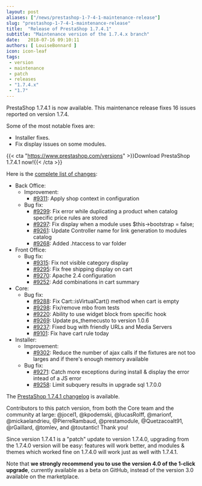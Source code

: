 ```yaml
---
layout: post
aliases: ["/news/prestashop-1-7-4-1-maintenance-release"]
slug: "prestashop-1-7-4-1-maintenance-release"
title:  "Release of PrestaShop 1.7.4.1"
subtitle: "Maintenance version of the 1.7.4.x branch"
date:   2018-07-16 09:10:11
authors: [ LouiseBonnard ]
icon: icon-leaf
tags:
 - version
 - maintenance
 - patch
 - releases
 - "1.7.4.x"
 - "1.7"
---
```


PrestaShop 1.7.4.1 is now available. This maintenance release fixes 16 issues reported on version 1.7.4.

Some of the most notable fixes are:

* Installer fixes.
* Fix display issues on some modules.


{{< cta "https://www.prestashop.com/versions" >}}Download PrestaShop 1.7.4.1 now!{{< /cta >}}


Here is the [complete list of changes](https://github.com/PrestaShop/PrestaShop/milestone/40?closed=1):
    
- Back Office:
  - Improvement:
    - [#9311](https://github.com/PrestaShop/PrestaShop/pull/9311): Apply shop context in configuration
  - Bug fix:
    - [#9299](https://github.com/PrestaShop/PrestaShop/pull/9299): Fix error while duplicating a product when catalog specific price rules are stored
    - [#9297](https://github.com/PrestaShop/PrestaShop/pull/9297): Fix display when a module uses $this->bootstrap = false;
    - [#9261](https://github.com/PrestaShop/PrestaShop/pull/9261): Update Controller name for link generation to modules catalog
    - [#9268](https://github.com/PrestaShop/PrestaShop/pull/9268): Added .htaccess to var folder
- Front Office:
  - Bug fix:
    - [#9315](https://github.com/PrestaShop/PrestaShop/pull/9315): Fix not visible category display
    - [#9295](https://github.com/PrestaShop/PrestaShop/pull/9295): Fix free shipping display on cart
    - [#9270](https://github.com/PrestaShop/PrestaShop/pull/9270): Apache 2.4 configuration
    - [#9252](https://github.com/PrestaShop/PrestaShop/pull/9252): Add combinations in cart summary
- Core:
  - Bug fix:
    - [#9288](https://github.com/PrestaShop/PrestaShop/pull/9288): Fix Cart::isVirtualCart() method when cart is empty
    - [#9298](https://github.com/PrestaShop/PrestaShop/pull/9298): Fix/remove mbo from tests
    - [#9220](https://github.com/PrestaShop/PrestaShop/pull/9220): Ability to use widget block from specific hook
    - [#9269](https://github.com/PrestaShop/PrestaShop/pull/9269): Update ps_themecusto to version 1.0.6
    - [#9237](https://github.com/PrestaShop/PrestaShop/pull/9237): Fixed bug with friendly URLs and Media Servers
    - [#9101](https://github.com/PrestaShop/PrestaShop/pull/9101): Fix have cart rule today
- Installer:
  - Improvement:
    - [#9302](https://github.com/PrestaShop/PrestaShop/pull/9302): Reduce the number of ajax calls if the fixtures are not too larges and if there's enough memory available
  - Bug fix:
    - [#9271](https://github.com/PrestaShop/PrestaShop/pull/9271): Catch more exceptions during install & display the error intead of a JS error
    - [#9258](https://github.com/PrestaShop/PrestaShop/pull/9258): Limit subquery results in upgrade sql 1.7.0.0


The [PrestaShop 1.7.4.1 changelog](https://download.prestashop.com/download/releases/changelog_1.7.4.1.txt) is available.

Contributors to this patch version, from both the Core team and the community at large: @jocel1, @kpodemski, @lucasRolff, @marionf, @mickaelandrieu, @PierreRambaud, @prestamodule, @Quetzacoalt91, @rGaillard, @tomlev, and @toutantic! Thank you!

Since version 1.7.4.1 is a "patch" update to version 1.7.4.0, upgrading from the 1.7.4.0 version will be easy: features will work better, and modules & themes which worked fine on 1.7.4.0 will work just as well with 1.7.4.1.

Note that **we strongly recommend you to use the version 4.0 of the 1-click upgrade**, currently available as a beta on GitHub, instead of the version 3.0 available on the marketplace.
